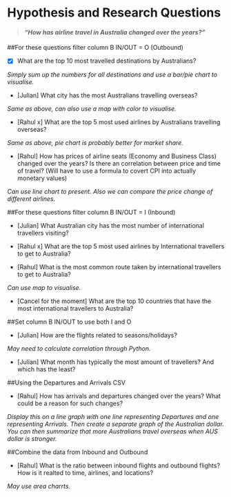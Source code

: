 # Hypothesis and Research Questions

>#### *“How has airline travel in Australia changed over the years?”*

##For these questions filter column B IN/OUT = O (Outbound)

- [x] What are the top 10 most travelled destinations by Australians?

*Simply sum up the numbers for all destinations and use a bar/pie chart to visualise.*

- [Julian] What city has the most Australians travelling overseas?

*Same as above, can also use a map with color to visualise.*

- [Rahul x] What are the top 5 most used airlines by Australians travelling overseas?

*Same as above, pie chart is probably better for market share.*

- [Rahul] How has prices of airline seats (Economy and Business Class) changed over the years? Is there an correlation between price and time of travel? (Will have to use a formula to covert CPI into actually monetary values)

*Can use line chart to present. Also we can compare the price change of different airlines.*


##For these questions filter column B IN/OUT = I (Inbound)

- [Julian] What Australian city has the most number of international travellers visiting?

- [Rahul x] What are the top 5 most used airlines by International travellers to get to Australia?

- [Rahul] What is the most common route taken by international travellers to get to Australia?

*Can use map to visualise.*

- [Cancel for the moment] What are the top 10 countries that have the most international travellers to Australia?


##Set column B IN/OUT to use both I and O

- [Julian] How are the flights related to seasons/holidays?

*May need to calculate correlation through Python.*

- [Julian] What month has typically the most amount of travellers? And which has the least?


##Using the Departures and Arrivals CSV

- [Rahul] How has arrivals and departures changed over the years? What could be a reason for such changes?

*Display this on a line graph with one line representing Departures and one representing Arrivals. Then create a separate graph of the Australian dollar. You can then summarize that more Australians travel overseas when AUS dollar is stronger.*

##Combine the data from Inbound and Outbound

- [Rahul] What is the ratio between inbound flights and outbound flights? How is it realted to time, airlines, and locations?

*May use area charrts.*
